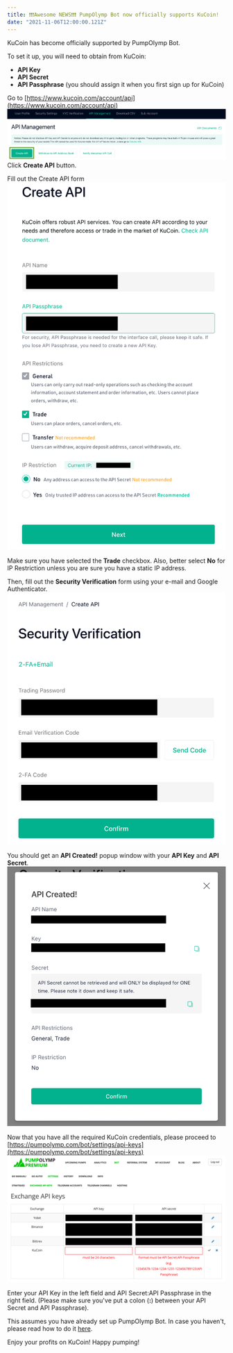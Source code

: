 ```yaml
---
title: ❗❗❗Awesome NEWS❗❗❗ PumpOlymp Bot now officially supports KuCoin!
date: "2021-11-06T12:00:00.121Z"
---
```


KuCoin has become officially supported by PumpOlymp Bot.

To set it up, you will need to obtain from KuCoin:
- **API Key**
- **API Secret**
- **API Passphrase** (you should assign it when you first sign up for KuCoin)

Go to [https://www.kucoin.com/account/api](https://www.kucoin.com/account/api)
![KuCoin API Management](./1.png)
Click **Create API** button.

Fill out the Create API form
![Create API form](./2.png)

Make sure you have selected the **Trade** checkbox.
Also, better select **No** for IP Restriction unless you are sure you have a static IP address.

Then, fill out the **Security Verification** form using your e-mail and Google Authenticator.
![Security Verification form](./3.png)

You should get an **API Created!** popup window with your **API Key** and **API Secret**.
![API Created! popup window](./4.png)

Now that you have all the required KuCoin credentials, please proceed to [https://pumpolymp.com/bot/settings/api-keys](https://pumpolymp.com/bot/settings/api-keys)
![PumpOlymp Exchange API keys](./5.png)

Enter your API Key in the left field and API Secret:API Passphrase in the right field. (Please make sure you've put a colon (**:**) between your API Secret and API Passphrase).

This assumes you have already set up PumpOlymp Bot. In case you haven't, please read how to do it [here](https://pumpolymp.com/bot/info).

Enjoy your profits on KuCoin!
Happy pumping!